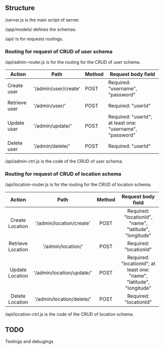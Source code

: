 ## Structure
/server.js is the main script of server.

/app/models/ defines the schemas.

/api/ is for requests routings.

### Routing for request of CRUD of user schema

/api/admin-router.js is for the routing for the CRUD of user schema.

| Action        | Path                 | Method | Request body field                                       |
|---------------|----------------------|--------|----------------------------------------------------------|
| Create user   | '/admin/user/create' | POST   | Required: "username", "password"                         |
| Retrieve user | '/admin/user/'       | POST   | Required: "userId"                                       |
| Update user   | '/admin/update/'     | POST   | Required: "userId"; at least one: "username", "password" |
| Delete user   | '/admin/delete/'     | POST   | Required: "userId"                                       |

/api/admin-ctrl.js is the code of the CRUD of user schema.

### Routing for request of CRUD of location schema

/api/location-router.js is for the routing for the CRUD of location schema.

|       Action      |            Path           | Method |                           Request body field                          |
|:-----------------:|:-------------------------:|:------:|:---------------------------------------------------------------------:|
| Create Location   | '/admin/location/create'  | POST   | Required: "locationId", "name", "latitude", "longitude"               |
| Retrieve Location | '/admin/location/'        | POST   | Required: "locationId"                                                |
| Update Location   | '/admin/location/update/' | POST   | Required: "locationId"; at least one: "name", "latitude", "longitude" |
| Delete Location   | '/admin/location/delete/' | POST   | Required: "locationId"                                                |

/api/location-ctrl.js is the code of the CRUD of location schema.

## TODO
Testings and debugings
